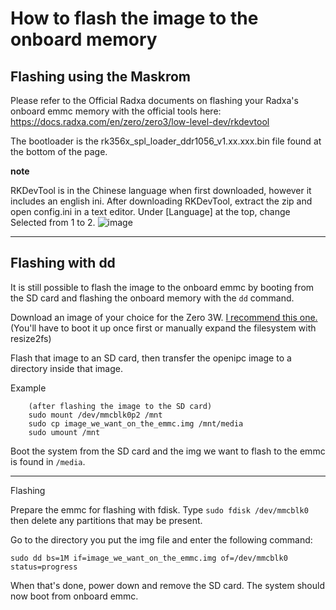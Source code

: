 <h1>How to flash the image to the onboard memory</h1>

<h2>Flashing using the Maskrom </h2>

Please refer to the Official Radxa documents on flashing your Radxa's onboard emmc memory with the official tools here: https://docs.radxa.com/en/zero/zero3/low-level-dev/rkdevtool

The bootloader is the rk356x_spl_loader_ddr1056_v1.xx.xxx.bin file found at the bottom of the page.

**note**

RKDevTool is in the Chinese language when first downloaded, however it includes an english ini. After downloading RKDevTool, extract the zip and open config.ini in a text editor. Under [Language] at the top, change Selected from 1 to 2. ![image](https://github.com/OpenIPC/sbc-groundstations/assets/35317840/0bb45f68-b3d3-4901-ad12-6ccad391e0ea)


***

<h2>Flashing with dd</h2>

It is still possible to flash the image to the onboard emmc by booting from the SD card and flashing the onboard memory with the `dd` command.

Download an image of your choice for the Zero 3W. [I recommend this one.](https://github.com/Joshua-Riek/ubuntu-rockchip/releases/download/v1.33/ubuntu-22.04.3-preinstalled-server-arm64-radxa-zero3.img.xz) (You'll have to boot it up once first or manually expand the filesystem with resize2fs)

Flash that image to an SD card, then transfer the openipc image to a directory inside that image.

Example

		(after flashing the image to the SD card)
  		sudo mount /dev/mmcblk0p2 /mnt
		sudo cp image_we_want_on_the_emmc.img /mnt/media
  		sudo umount /mnt


Boot the system from the SD card and the img we want to flash to the emmc is found in `/media`.

***

Flashing

Prepare the emmc for flashing with fdisk. Type `sudo fdisk /dev/mmcblk0` then delete any partitions that may be present.

Go to the directory you put the img file and enter the following command:

`sudo dd bs=1M if=image_we_want_on_the_emmc.img of=/dev/mmcblk0 status=progress`

When that's done, power down and remove the SD card. The system should now boot from onboard emmc.

